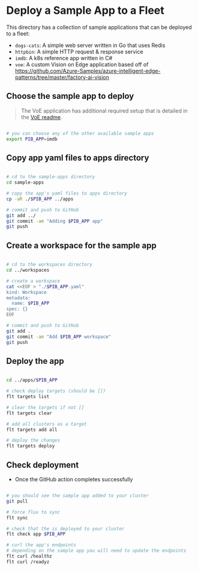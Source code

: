 # Deploy a Sample App to a Fleet

This directory has a collection of sample applications that can be deployed to a fleet:

- `dogs-cats`: A simple web server written in Go that uses Redis
- `httpbin`: A simple HTTP request & response service
- `imdb`: A k8s reference app written in C#
- `voe`: A custom Vision on Edge application based off of <https://github.com/Azure-Samples/azure-intelligent-edge-patterns/tree/master/factory-ai-vision>

## Choose the sample app to deploy

> The VoE application has additional required setup that is detailed in the [VoE readme](./voe/README.md).

```bash

# you can choose any of the other available sample apps
export PIB_APP=imdb

```

## Copy app yaml files to apps directory

```bash

# cd to the sample-apps directory
cd sample-apps

# copy the app's yaml files to apps directory
cp -aR ./$PIB_APP ../apps

# commit and push to GitHub
git add ../
git commit -am "Adding $PIB_APP app"
git push

```

## Create a workspace for the sample app

```bash

# cd to the workspaces directory
cd ../workspaces

# create a workspace
cat <<EOF > "./$PIB_APP.yaml"
kind: Workspace
metadata:
  name: $PIB_APP
spec: {}
EOF

# commit and push to GitHub
git add .
git commit -am "Add $PIB_APP workspace"
git push

```

## Deploy the app

```bash

cd ../apps/$PIB_APP

# check deploy targets (should be [])
flt targets list

# clear the targets if not []
flt targets clear

# add all clusters as a target
flt targets add all

# deploy the changes
flt targets deploy

```

## Check deployment

- Once the GitHub action completes successfully

```bash

# you should see the sample app added to your cluster
git pull

# force flux to sync
flt sync

# check that the is deployed to your cluster
flt check app $PIB_APP

# curl the app's endpoints
# depending on the sample app you will need to update the endpoints
flt curl /healthz
flt curl /readyz

```
